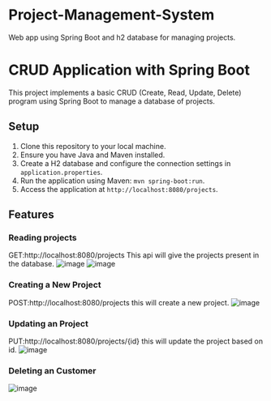 # Project-Management-System
Web app using Spring Boot and h2 database for managing projects.
# CRUD Application with Spring Boot
This project implements a basic CRUD (Create, Read, Update, Delete) program using Spring Boot to manage a database of projects.

## Setup

1. Clone this repository to your local machine.
2. Ensure you have Java and Maven installed.
3. Create a H2 database and configure the connection settings in `application.properties`.
4. Run the application using Maven: `mvn spring-boot:run`.
5. Access the application at `http://localhost:8080/projects`.

## Features

### Reading projects
GET:http://localhost:8080/projects This api will give the projects present in the database.
![image](https://github.com/Gagankashyap876287/CRUD-Project-Management-System/assets/121686792/0c552112-0da0-41d4-a2f0-b889db0835d9)
![image](https://github.com/Gagankashyap876287/CRUD-Project-Management-System/assets/121686792/ce0ae51f-887a-4e10-a793-a9b76c0cab55)

### Creating a New Project
POST:http://localhost:8080/projects this will create a new project.
![image](https://github.com/Gagankashyap876287/CRUD-Project-Management-System/assets/121686792/c8eb0e5a-8230-433c-b71a-7bc20679a365)

### Updating an Project
PUT:http://localhost:8080/projects/{id} this will update the project based on id.
![image](https://github.com/Gagankashyap876287/CRUD-Project-Management-System/assets/121686792/ff869ea4-8406-4304-bba0-80fd90ca765e)

### Deleting an Customer
![image](https://github.com/Gagankashyap876287/CRUD-Project-Management-System/assets/121686792/56fa3a8a-f6be-4212-beaa-36832b19bdde)




